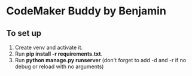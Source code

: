 # CodeMaker Buddy by Benjamin

## To set up
1. Create venv and activate it.
2. Run **pip install -r requirements.txt**.
3. Run **python manage.py runserver** (don't forget to add -d and -r if no debug or reload with no arguments)
